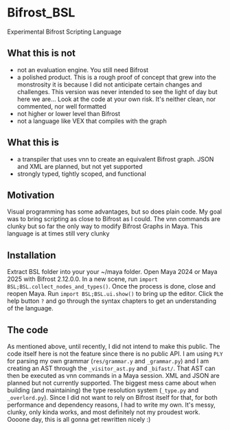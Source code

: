 # Bifrost_BSL
Experimental Bifrost Scripting Language

## What this is not
- not an evaluation engine. You still need Bifrost
- a polished product. This is a rough proof of concept that grew into the monstrosity it is because I did not anticipate certain changes and challenges. This version was never intended to see the light of day but here we are... Look at the code at your own risk. It's neither clean, nor commented, nor well formatted
- not higher or lower level than Bifrost
- not a language like VEX that compiles with the graph

## What this is
- a transpiler that uses vnn to create an equivalent Bifrost graph. JSON and XML are planned, but not yet supported
- strongly typed, tightly scoped, and functional 

## Motivation
Visual programming has some advantages, but so does plain code. My goal was to bring scripting as close to Bifrost as I could. The vnn commands are clunky but so far the only way to modify Bifrost Graphs in Maya. This language is at times still very clunky

## Installation
Extract BSL folder into your your ~/maya folder. Open Maya 2024 or Maya 2025 with Bifrost 2.12.0.0. In a new scene, run `import BSL;BSL.collect_nodes_and_types()`. Once the process is done, close and reopen Maya. Run `import BSL;BSL.ui.show()` to bring up the editor. Click the help button `?` and go through the syntax chapters to get an understanding of the language.

## The code
As mentioned above, until recently, I did not intend to make this public. The code itself here is not the feature since there is no public API. I am using `PLY` for parsing my own grammar (`res/grammar.y` and `_grammar.py`) and I am creating an AST through the `_visitor_ast.py` and `_bifast/`. That AST can then be executed as vnn commands in a Maya session. XML and JSON are planned but not currently supported. The biggest mess came about when building (and maintaining) the type resolution system (`_type.py` and `_overlord.py`). Since I did not want to rely on Bifrost itself for that, for both performance and dependency reasons, I had to write my own. It's messy, clunky, only kinda works, and most definitely not my proudest work. Oooone day, this is all gonna get rewritten nicely :)
